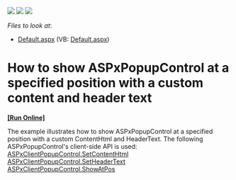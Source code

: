 <!-- default badges list -->
![](https://img.shields.io/endpoint?url=https://codecentral.devexpress.com/api/v1/VersionRange/128565198/10.2.6%2B)
[![](https://img.shields.io/badge/Open_in_DevExpress_Support_Center-FF7200?style=flat-square&logo=DevExpress&logoColor=white)](https://supportcenter.devexpress.com/ticket/details/E3049)
[![](https://img.shields.io/badge/📖_How_to_use_DevExpress_Examples-e9f6fc?style=flat-square)](https://docs.devexpress.com/GeneralInformation/403183)
<!-- default badges end -->
<!-- default file list -->
*Files to look at*:

* [Default.aspx](./CS/WebSite/Default.aspx) (VB: [Default.aspx](./VB/WebSite/Default.aspx))
<!-- default file list end -->
# How to show ASPxPopupControl at a specified position with a custom content and header text
<!-- run online -->
**[[Run Online]](https://codecentral.devexpress.com/128565198/)**
<!-- run online end -->


<p>The example illustrates how to show ASPxPopupControl at a specified position with a custom ContentHtml and HeaderText. The following ASPxPopupControl's client-side API is used:<br />
<a href="http://documentation.devexpress.com/#AspNet/DevExpressWebASPxPopupControlScriptsASPxClientPopupControl_SetContentHTMLtopic"><u>ASPxClientPopupControl.SetContentHtml</u></a><br />
<a href="http://documentation.devexpress.com/#AspNet/DevExpressWebASPxPopupControlScriptsASPxClientPopupControl_SetHeaderTexttopic"><u>ASPxClientPopupControl.SetHeaderText</u></a><br />
<a href="http://documentation.devexpress.com/#AspNet/DevExpressWebASPxPopupControlScriptsASPxClientPopupControl_ShowAtPostopic"><u>ASPxClientPopupControl.ShowAtPos</u></a></p>

<br/>


